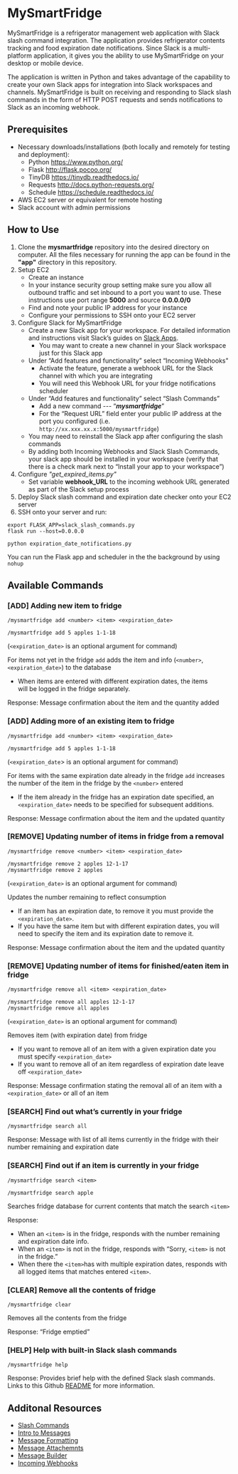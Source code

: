 # MySmartFridge

MySmartFridge is a refrigerator management web application with Slack slash command integration. The application provides refrigerator contents tracking and food expiration date notifications. Since Slack is a multi-platform application, it gives you the ability to use MySmartFridge on your desktop or mobile device.

The application is written in Python and takes advantage of the capability to create your own Slack apps for integration into Slack workspaces and channels. MySmartFridge is built on receiving and responding to Slack slash commands in the form of HTTP POST requests and sends notifications to Slack as an incoming webhook.

## Prerequisites
 - Necessary downloads/installations (both locally and remotely for
   testing and deployment):
	- Python https://www.python.org/
	- Flask  http://flask.pocoo.org/
	- TinyDB  https://tinydb.readthedocs.io/
	- Requests  http://docs.python-requests.org/
	- Schedule  https://schedule.readthedocs.io/ 
 - AWS EC2 server or equivalent for remote hosting 
 - Slack account with admin permissions

## How to Use

 1. Clone the **mysmartfridge** repository into the desired directory on computer. All the files necessary for running the app can be found in the **"app"** directory in this repository.
 2. Setup EC2
     - Create an instance
     - In your instance security group setting make sure you allow all outbound traffic and set inbound to a port you want to use. These instructions use port range **5000** and source **0.0.0.0/0**
     - Find and note your public IP address for your instance
     - Configure your permissions to SSH onto your EC2 server
 3. Configure Slack for MySmartFridge
    - Create a new Slack app for your workspace. For detailed information and instructions visit Slack’s guides on [Slack Apps](https://api.slack.com/slack-apps). 
		 - You may want to create a new channel in your Slack workspace just for this Slack app
    - Under “Add features and functionality” select “Incoming Webhooks"
		 - Activate the feature, generate a webhook URL for the Slack channel with which you are integrating
		 - You will need this Webhook URL for your fridge notifications scheduler
    - Under “Add features and functionality” select “Slash Commands”
		 - Add a new command --- “***mysmartfridge***”
		 - For the “Request URL” field enter your public IP address at the port you configured (i.e. `http://xx.xxx.xx.x:5000/mysmartfridge`)
    - You may need to reinstall the Slack app after configuring the slash commands
    - By adding both Incoming Webhooks and Slack Slash Commands, your slack app should be installed in your workspace (verify that there is a check mark next to “Install your app to your workspace”)
 4. Configure *"get_expired_items.py"*
    - Set variable **webhook_URL** to the incoming webhook URL generated as part of the Slack setup process
 5. Deploy Slack slash command and expiration date checker onto your EC2 server
 6. SSH onto your server and run:
```
export FLASK_APP=slack_slash_commands.py
flask run --host=0.0.0.0

python expiration_date_notifications.py
``` 
You can run the Flask app and scheduler in the the background by using `nohup`


## Available Commands

### [**ADD**] Adding new item to fridge
```
/mysmartfridge add <number> <item> <expiration_date>

/mysmartfridge add 5 apples 1-1-18
```
(`<expiration_date>` is an optional argument for command)

For items not yet in the fridge `add` adds the item and info (`<number>`, `<expiration_date>`) to the database

 - When items are entered with different expiration dates, the items   
   will be logged in the fridge separately.

Response: Message confirmation about the item and the quantity added

### [**ADD**] Adding more of an existing item to fridge
```
/mysmartfridge add <number> <item> <expiration_date>

/mysmartfridge add 5 apples 1-1-18
```
(`<expiration_date`> is an optional argument for command)

For items with the same expiration date already in the fridge `add` increases the number of the item in the fridge by the `<number>` entered

 - If the item already in the fridge has an expiration date specified, an `<expiration_date>` needs to be specified for subsequent additions.

Response: Message confirmation about the item and the updated quantity

### [**REMOVE**] Updating number of items in fridge from a removal
```
/mysmartfridge remove <number> <item> <expiration_date>

/mysmartfridge remove 2 apples 12-1-17 
/mysmartfridge remove 2 apples 
```
(`<expiration_date>` is an optional argument for command)

Updates the number remaining to reflect consumption

 - If an item has an expiration date, to remove it you must provide the
   `<expiration_date>`. 
 - If you have the same item but with different expiration dates, you
   will need to specify the item and its expiration date to remove it.
   
Response: Message confirmation about the item and the updated quantity

### [**REMOVE**] Updating number of items for finished/eaten item in fridge
```
/mysmartfridge remove all <item> <expiration_date>

/mysmartfridge remove all apples 12-1-17
/mysmartfridge remove all apples
```
(`<expiration_date>` is an optional argument for command)

Removes item (with expiration date) from fridge

 - If you want to remove all of an item with a given expiration date you
   must specify `<expiration_date>`
 - If you want to remove all of an item regardless of expiration date
   leave off `<expiration_date>`

Response: Message confirmation stating the removal all of an item with a `<expiration_date>` or all of an item

### [**SEARCH**] Find out what’s currently in your fridge
`/mysmartfridge search all`

Response: Message with list of all items currently in the fridge with their number remaining and expiration date

### [**SEARCH**] Find out if an item is currently in your fridge
```
/mysmartfridge search <item>

/mysmartfridge search apple
```
Searches fridge database for current contents that match the search `<item>`

Response:

 - When an `<item>` is in the fridge, responds with the number remaining
   and expiration date info.
 - When an `<item>` is not in the fridge, responds with “Sorry, `<item>`
   is not in the fridge.”
 - When there the `<item>`has with multiple expiration dates, responds
   with all logged items that matches entered `<item>`.

### [**CLEAR**] Remove all the contents of fridge
`/mysmartfridge clear`

Removes all the contents from the fridge

Response: “Fridge emptied”

### [**HELP**] Help with built-in Slack slash commands
`/mysmartfridge help`

Response: Provides brief help with the defined Slack slash commands. Links to this Github [README](my-smart-fridge/README.md) for more information.
 

## Additonal Resources
 - [Slash Commands](https://api.slack.com/slash-commands)
 - [Intro to Messages](https://api.slack.com/docs/messages)
 - [Message Formatting](https://api.slack.com/docs/message-formatting)
 - [Message Attachemnts](https://api.slack.com/docs/message-attachments)
 - [Message Builder](https://api.slack.com/docs/messages/builder)
 - [Incoming Webhooks](https://api.slack.com/incoming-webhook)
